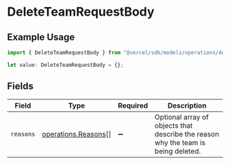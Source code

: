 # DeleteTeamRequestBody

## Example Usage

```typescript
import { DeleteTeamRequestBody } from "@vercel/sdk/models/operations/deleteteam.js";

let value: DeleteTeamRequestBody = {};
```

## Fields

| Field                                                                             | Type                                                                              | Required                                                                          | Description                                                                       |
| --------------------------------------------------------------------------------- | --------------------------------------------------------------------------------- | --------------------------------------------------------------------------------- | --------------------------------------------------------------------------------- |
| `reasons`                                                                         | [operations.Reasons](../../models/operations/reasons.md)[]                        | :heavy_minus_sign:                                                                | Optional array of objects that describe the reason why the team is being deleted. |